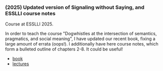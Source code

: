 ### (2025) Updated version of Signaling without Saying, and ESSLLI course notes ###

Course at ESSLLI 2025.

In order to teach the course "Dogwhistles at the intersection of semantics, pragmatics, and social meaning", I have updated our recent book, fixing a large amount of errata (oops!). I additionally have here course notes, which form a bulleted outline of chapters 2-8. It could be useful!

+ [book](./resources/papers/signaling_without_saying_errata_fixed.pdf)
+ [lectures](./resources/papers/all_dogwhistles_lecture_notes.pdf)